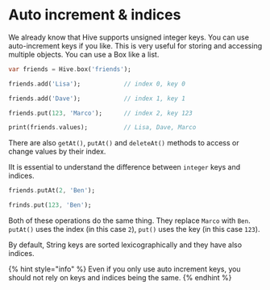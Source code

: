 # Auto increment & indices

We already know that Hive supports unsigned integer keys. You can use auto-increment keys if you like. This is very useful for storing and accessing multiple objects. You can use a Box like a list.

```dart
var friends = Hive.box('friends');

friends.add('Lisa');            // index 0, key 0

friends.add('Dave');            // index 1, key 1

friends.put(123, 'Marco');      // index 2, key 123

print(friends.values);          // Lisa, Dave, Marco
```

There are also `getAt()`, `putAt()` and `deleteAt()` methods to access or change values by their index.

IIt is essential to understand the difference between `integer` keys and indices.

```dart
friends.putAt(2, 'Ben');
```

```dart
frinds.put(123, 'Ben');
```

Both of these operations do the same thing. They replace `Marco` with `Ben`. `putAt()` uses the index \(in this case `2`\), `put()` uses the key \(in this case `123`\).

By default, String keys are sorted lexicographically and they have also indices.

{% hint style="info" %}
Even if you only use auto increment keys, you should not rely on keys and indices being the same.
{% endhint %}

